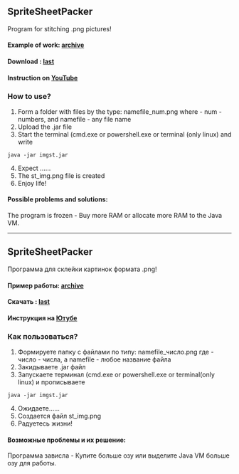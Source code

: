 
## SpriteSheetPacker
Program for stitching .png pictures!

#### Example of work: [archive](https://github.com/Sepera-okeq/SpriteSheetPacker/releases/download/1.0.0/test.rar)
#### Download : [last](https://github.com/Sepera-okeq/SpriteSheetPacker/releases/download/1.0.0/ImgSt.jar)
#### Instruction on [YouTube](https://youtu.be/mWUtNO3d5pA)

### How to use?
1. Form a folder with files by the type: namefile_num.png
 where - num - numbers, and namefile - any file name
2. Upload the .jar file
3. Start the terminal (cmd.exe or powershell.exe or terminal (only linux) and write
```shell
java -jar imgst.jar
```

4. Expect ......
5. The st_img.png file is created
6. Enjoy life!


#### Possible problems and solutions:
The program is frozen - Buy more RAM or allocate more RAM to the Java VM.



___


## SpriteSheetPacker
Программа для склейки картинок формата .png!

#### Пример работы: [archive](https://github.com/Sepera-okeq/SpriteSheetPacker/releases/download/1.0.0/test.rar)
#### Скачать : [last](https://github.com/Sepera-okeq/SpriteSheetPacker/releases/download/1.0.0/ImgSt.jar)
#### Инструкция на [Ютубе](https://youtu.be/mWUtNO3d5pA)

### Как пользоваться?
1. Формируете папку с файлами по типу: namefile_число.png
 где - число - числа, а  namefile - любое название файла
2. Закидываете .jar файл
3. Запускаете терминал (cmd.exe or powershell.exe or terminal(only linux) и прописываете 
```shell
java -jar imgst.jar
```
4. Ожидаете......
5. Создается файл st_img.png
6. Радуетесь жизни!


#### Возможные проблемы и их решение:
Программа зависла - Купите больше озу или выделите Java VM больше озу для работы.
